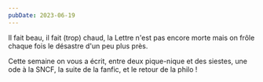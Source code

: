 ```yaml
---
pubDate: 2023-06-19
---
```


Il fait beau, il fait (trop) chaud, la Lettre n'est pas encore morte mais on frôle chaque fois le désastre d'un peu plus près.

Cette semaine on vous a écrit, entre deux pique-nique et des siestes, une ode à la SNCF, la suite de la fanfic, et le retour de la philo !